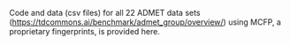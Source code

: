 Code and data (csv files) for all 22 ADMET data sets (https://tdcommons.ai/benchmark/admet_group/overview/) using MCFP, a proprietary fingerprints, is provided here.
